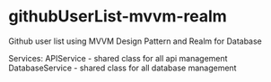 # githubUserList-mvvm-realm
Github user list using MVVM Design Pattern and Realm for Database

Services:
APIService - shared class for all api management
DatabaseService - shared class for all database management
